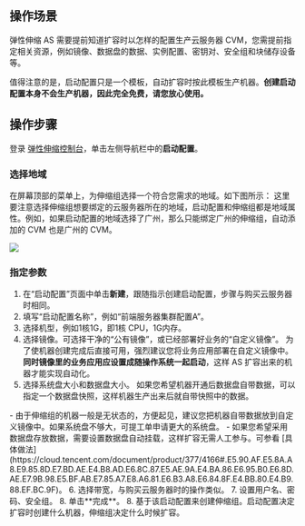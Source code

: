 ## 操作场景
弹性伸缩 AS 需要提前知道扩容时以怎样的配置生产云服务器 CVM，您需提前指定相关资源，例如镜像、数据盘的数据、实例配置、密钥对、安全组和块储存设备等。

值得注意的是，启动配置只是一个模板，自动扩容时按此模板生产机器。**创建启动配置本身不会生产机器，因此完全免费，请您放心使用。**


## 操作步骤
登录 [弹性伸缩控制台](https://console.cloud.tencent.com/autoscaling/config)，单击左侧导航栏中的**启动配置**。

### 选择地域

在屏幕顶部的菜单上，为伸缩组选择一个符合您需求的地域。如下图所示：
<dx-alert infotype="notice" title="">
这里要注意选择伸缩组想要绑定的云服务器所在的地域，启动配置和伸缩组都是地域属性。例如，如果启动配置的地域选择了广州，那么只能绑定广州的伸缩组，自动添加的 CVM 也是广州的 CVM。
</dx-alert>

![](https://main.qcloudimg.com/raw/a00b2a98cdeeca3034009ecdf8fa4f51.png)

### 指定参数

1. 在“启动配置”页面中单击**新建**，跟随指示创建启动配置，步骤与购买云服务器时相同。
2. 填写“启动配置名称”，例如“前端服务器集群配置A”。
3. 选择机型，例如1核1G，即1核 CPU，1G内存。
4. 选择镜像。可选择干净的“公有镜像”，或已经部署好业务的“自定义镜像”。
为了使机器创建完成后直接可用，强烈建议您将业务应用部署在自定义镜像中。**同时镜像里的业务应用应设置成随操作系统一起启动**，这样 AS 扩容出来的机器才能实现自动化。
5. 选择系统盘大小和数据盘大小。
如果您希望机器开通后数据盘自带数据，可以指定一个数据盘快照，这样机器生产出来后就自带快照中的数据。
<dx-alert infotype="notice" title="">
- 由于伸缩组的机器一般是无状态的，方便起见，建议您把机器自带数据放到自定义镜像中。如果系统盘不够大，可提工单申请更大的系统盘。
 - 如果您希望采用数据盘存放数据，需要设置数据盘自动挂载，这样扩容无需人工参与。可参看 [具体做法](https://cloud.tencent.com/document/product/377/4166#.E5.90.AF.E5.8A.A8.E9.85.8D.E7.BD.AE.E4.B8.AD.E6.8C.87.E5.AE.9A.E4.BA.86.E6.95.B0.E6.8D.AE.E7.9B.98.E5.BF.AB.E7.85.A7.E8.A6.81.E6.B3.A8.E6.84.8F.E4.BB.80.E4.B9.88.EF.BC.9F)。
</dx-alert>
6. 选择带宽，与购买云服务器时的操作类似。
7. 设置用户名、密码、安全组。
8. 单击**完成**。
8. 基于该启动配置来创建伸缩组。启动配置决定扩容时创建什么机器，伸缩组决定什么时候扩容。


